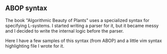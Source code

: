## ABOP syntax

The book "Algorithmic Beauty of Plants" uses a specialized syntax for
specifying L-systems. I started writing a parser for it, but it became messy
and I decided to write the internal logic before the parser.

Here I have a few samples of this syntax (from ABOP) and a little vim syntax
highlighting file I wrote for it. 
